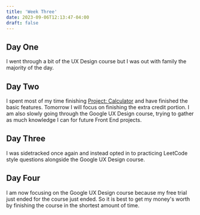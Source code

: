 ```yaml
---
title: 'Week Three'
date: 2023-09-06T12:13:47-04:00
draft: false
---
```


## Day One

I went through a bit of the UX Design course but I was out with family the majority of the day.

## Day Two

I spent most of my time finishing [Project: Calculator](https://www.theodinproject.com/lessons/foundations-calculator) and have finished the basic features. Tomorrow I will focus on finishing the extra credit portion.
I am also slowly going through the Google UX Design course, trying to gather as much knowledge I can for future Front End projects.

## Day Three

I was sidetracked once again and instead opted in to practicing LeetCode style questions alongside the Google UX Design course.

## Day Four

I am now focusing on the Google UX Design course because my free trial just ended for the course just ended. So it is best to get my money's worth by finishing the course in the shortest amount of time.
